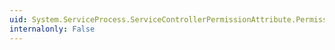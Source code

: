 ```yaml
---
uid: System.ServiceProcess.ServiceControllerPermissionAttribute.PermissionAccess
internalonly: False
---
```

